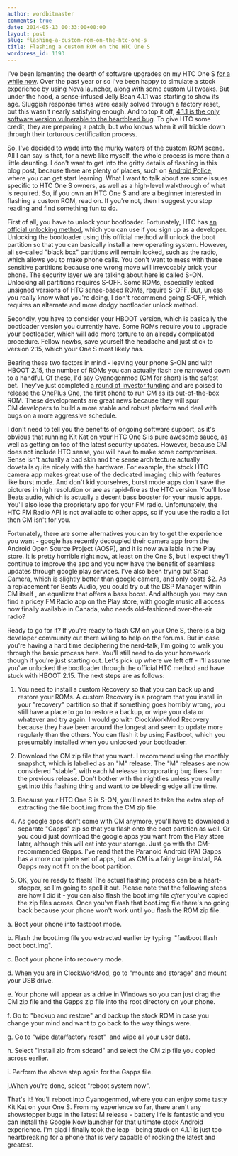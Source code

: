 ```yaml
---
author: wordbitmaster
comments: true
date: 2014-05-13 00:33:00+00:00
layout: post
slug: flashing-a-custom-rom-on-the-htc-one-s
title: Flashing a custom ROM on the HTC One S
wordpress_id: 1193
---
```


I've been lamenting the dearth of software upgrades on my HTC One S [for a while now](http://wordbit.com/state-of-android/). Over the past year or so I've been happy to simulate a stock experience by using Nova launcher, along with some custom UI tweaks. But under the hood, a sense-infused Jelly Bean 4.1.1 was starting to show its age. Sluggish response times were easily solved through a factory reset, but this wasn't nearly satisfying enough. And to top it off, [4.1.1 is the only software version vulnerable to the heartbleed bug](http://mashable.com/2014/04/11/devices-running-android-4-1-1-vulnerable-to-heartbleed/). To give HTC some credit, they are preparing a patch, but who knows when it will trickle down through their torturous certification process.




So, I've decided to wade into the murky waters of the custom ROM scene. All I can say is that, for a newb like myself, the whole process is more than a little daunting. I don't want to get into the gritty details of flashing in this blog post, because there are plenty of places, such on [Android Police](http://www.androidpolice.com/2010/05/08/complete-guide-how-to-flash-a-custom-rom-to-your-android-phone-with-rom-manager-full-backup-restore/), where you can get start learning. What I want to talk about are some issues specific to HTC One S owners, as well as a high-level walkthrough of what is required. So, if you own an HTC One S and are a beginner interested in flashing a custom ROM, read on. If you're not, then I suggest you stop reading and find something fun to do.<!-- more -->




First of all, you have to unlock your bootloader. Fortunately, HTC has [an official unlocking method](http://www.htcdev.com/bootloader), which you can use if you sign up as a developer. Unlocking the bootloader using this official method will unlock the boot partition so that you can basically install a new operating system. However, all so-called "black box" partitions will remain locked, such as the radio, which allows you to make phone calls. You don't want to mess with these sensitive partitions because one wrong move will irrevocably brick your phone. The security layer we are talking about here is called S-ON. Unlocking all partitions requires S-OFF. Some ROMs, especially leaked unsigned versions of HTC sense-based ROMs, require S-OFF. But, unless you really know what you're doing, I don't recommend going S-OFF, which requires an alternate and more dodgy bootloader unlock method.




Secondly, you have to consider your HBOOT version, which is basically the bootloader version you currently have. Some ROMs require you to upgrade your bootloader, which will add more torture to an already complicated procedure. Fellow newbs, save yourself the headache and just stick to version 2.15, which your One S most likely has.




Bearing these two factors in mind - leaving your phone S-ON and with HBOOT 2.15, the number of ROMs you can actually flash are narrowed down to a handful. Of these, I'd say Cyanogenmod (CM for short) is the safest bet. They've just completed [a round of investor funding](http://phandroid.com/2013/12/19/cyanogenmod-funding/) and are poised to release the [OnePlus One](http://oneplus.net/), the first phone to run CM as its out-of-the-box ROM. These developments are great news because they will spur CM developers to build a more stable and robust platform and deal with bugs on a more aggressive schedule.




I don't need to tell you the benefits of ongoing software support, as it's obvious that running Kit Kat on your HTC One S is pure awesome sauce, as well as getting on top of the latest security updates. However, because CM does not include HTC sense, you will have to make some compromises. Sense isn't actually a bad skin and the sense architecture actually dovetails quite nicely with the hardware. For example, the stock HTC camera app makes great use of the dedicated imaging chip with features like burst mode. And don't kid yourselves, burst mode apps don't save the pictures in high resolution or are as rapid-fire as the HTC version. You'll lose Beats audio, which is actually a decent bass booster for your music apps. You'll also lose the proprietary app for your FM radio. Unfortunately, the HTC FM Radio API is not available to other apps, so if you use the radio a lot then CM isn't for you.




Fortunately, there are some alternatives you can try to get the experience you want - google has recently decoupled their camera app from the Android Open Source Project (AOSP), and it is now available in the Play store. It is pretty horrible right now, at least on the One S, but I expect they'll continue to improve the app and you now have the benefit of seamless updates through google play services. I've also been trying out Snap Camera, which is slightly better than google camera, and only costs $2. As a replacement for Beats Audio, you could try out the DSP Manager within CM itself , an equalizer that offers a bass boost. And although you may can find a pricey FM Radio app on the Play store, with google music all access now finally available in Canada, who needs old-fashioned over-the-air radio?




Ready to go for it? If you're ready to flash CM on your One S, there is a big developer community out there willing to help on the forums. But in case you're having a hard time deciphering the nerd-talk, I'm going to walk you through the basic process here. You'll still need to do your homework though if you're just starting out. Let's pick up where we left off - I'll assume you've unlocked the bootloader through the official HTC method and have stuck with HBOOT 2.15. The next steps are as follows:




1. You need to install a custom Recovery so that you can back up and restore your ROMs. A custom Recovery is a program that you install in your "recovery" partition so that if something goes horribly wrong, you still have a place to go to restore a backup, or wipe your data or whatever and try again. I would go with ClockWorkMod Recovery because they have been around the longest and seem to update more regularly than the others. You can flash it by using Fastboot, which you presumably installed when you unlocked your bootloader.




2. Download the CM zip file that you want. I recommend using the monthly snapshot, which is labelled as an "M" release. The "M" releases are now considered "stable", with each M release incorporating bug fixes from the previous release. Don't bother with the nightlies unless you really get into this flashing thing and want to be bleeding edge all the time.




3. Because your HTC One S is S-ON, you'll need to take the extra step of extracting the file boot.img from the CM zip file.




4. As google apps don't come with CM anymore, you'll have to download a separate "Gapps" zip so that you flash onto the boot partition as well. Or you could just download the google apps you want from the Play store later, although this will eat into your storage. Just go with the CM-recommended Gapps. I've read that the Paranoid Android (PA) Gapps has a more complete set of apps, but as CM is a fairly large install, PA Gapps may not fit on the boot partition.




4. OK, you're ready to flash! The actual flashing process can be a heart-stopper, so I'm going to spell it out. Please note that the following steps are how I did it - you can also flash the boot.img file _after_ you've copied the zip files across. Once you've flash that boot.img file there's no going back because your phone won't work until you flash the ROM zip file.




a. Boot your phone into fastboot mode.




b. Flash the boot.img file you extracted earlier by typing  "fastboot flash boot boot.img".




c. Boot your phone into recovery mode.




d. When you are in ClockWorkMod, go to "mounts and storage" and mount your USB drive.




e. Your phone will appear as a drive in Windows so you can just drag the CM zip file and the Gapps zip file into the root directory on your phone.




f. Go to "backup and restore" and backup the stock ROM in case you change your mind and want to go back to the way things were.




g. Go to "wipe data/factory reset"  and wipe all your user data.




h. Select "install zip from sdcard" and select the CM zip file you copied across earlier.




i. Perform the above step again for the Gapps file.




j.When you're done, select "reboot system now".




That's it! You'll reboot into Cyanogenmod, where you can enjoy some tasty Kit Kat on your One S. From my experience so far, there aren't any showstopper bugs in the latest M release - battery life is fantastic and you can install the Google Now launcher for that ultimate stock Android experience. I'm glad I finally took the leap - being stuck on 4.1.1 is just too heartbreaking for a phone that is very capable of rocking the latest and greatest.
